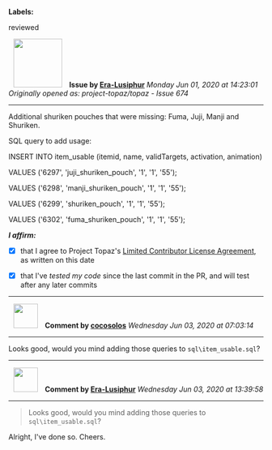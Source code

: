 **Labels:**

reviewed



<a href="https://github.com/Era-Lusiphur"><img src="https://avatars0.githubusercontent.com/u/61239975?v=4" width="96" height="96" hspace="10"></img></a> **Issue by [Era-Lusiphur](https://github.com/Era-Lusiphur)**
_Monday Jun 01, 2020 at 14:23:01_
_Originally opened as: project-topaz/topaz - Issue 674_

----

Additional shuriken pouches that were missing: Fuma, Juji, Manji and Shuriken.

SQL query to add usage:
INSERT INTO item_usable (itemid, name, validTargets, activation, animation)
VALUES ('6297', 'juji_shuriken_pouch', '1', '1', '55'); 
VALUES ('6298', 'manji_shuriken_pouch', '1', '1', '55'); 
VALUES ('6299', 'shuriken_pouch', '1', '1', '55'); 
VALUES ('6302', 'fuma_shuriken_pouch', '1', '1', '55');

<!-- place 'x' mark between square [] brackets to affirm: -->
**_I affirm:_**
- [x] that I agree to Project Topaz's [Limited Contributor License Agreement](http://project-topaz.com/blob/release/CONTRIBUTOR_AGREEMENT.md), as written on this date
- [x] that I've _tested my code_ since the last commit in the PR, and will test after any later commits




----
<a href="https://github.com/cocosolos"><img src="https://avatars2.githubusercontent.com/u/2593549?v=4" width="48" height="48" hspace="10"></img></a> **Comment by [cocosolos](https://github.com/cocosolos)**
_Wednesday Jun 03, 2020 at 07:03:14_

----

Looks good, would you mind adding those queries to `sql\item_usable.sql`?


----
<a href="https://github.com/Era-Lusiphur"><img src="https://avatars0.githubusercontent.com/u/61239975?v=4" width="48" height="48" hspace="10"></img></a> **Comment by [Era-Lusiphur](https://github.com/Era-Lusiphur)**
_Wednesday Jun 03, 2020 at 13:39:58_

----

> 
> 
> Looks good, would you mind adding those queries to `sql\item_usable.sql`?

Alright, I've done so. Cheers.
